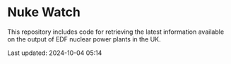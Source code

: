 # Nuke Watch

This repository includes code for retrieving the latest information available on the output of EDF nuclear power plants in the UK.

Last updated: 2024-10-04 05:14